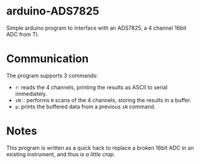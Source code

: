arduino-ADS7825
===============

Simple arduino program to interface with an ADS7825, a 4 channel 16bit ADC from TI.

Communication
=============

The program supports 3 commands:

- `r`: reads the 4 channels, printing the results as ASCII to serial immediately.
- `sN:`: performs `N` scans of the 4 channels, storing the results in a buffer.
- `p`: prints the buffered data from a previous `sN` command.

Notes
=====

This program is written as a quick hack to replace a broken 16bit ADC in an existing instrument, and thus *is a little crap*.
